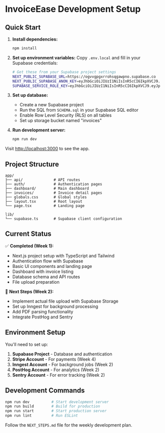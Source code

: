 # InvoiceEase Development Setup

## Quick Start

1. **Install dependencies:**
   ```bash
   npm install
   ```

2. **Set up environment variables:**
   Copy `.env.local` and fill in your Supabase credentials:
   ```bash
   # Get these from your Supabase project settings
   NEXT_PUBLIC_SUPABASE_URL=https://ogvvgpgxrrohsqgawpno.supabase.co
   NEXT_PUBLIC_SUPABASE_ANON_KEY=eyJhbGciOiJIUzI1NiIsInR5cCI6IkpXVCJ9.eyJpc3MiOiJzdXBhYmFzZSIsInJlZiI6Im9ndnZncGd4cnJvaHNxZ2F3cG5vIiwicm9sZSI6ImFub24iLCJpYXQiOjE3NTU3OTA2NjAsImV4cCI6MjA3MTM2NjY2MH0.0XSY9gfiaXcSaTDG1seL2FYnYfx2Ay75tqRq9UAj7vg
   SUPABASE_SERVICE_ROLE_KEY=eyJhbGciOiJIUzI1NiIsInR5cCI6IkpXVCJ9.eyJpc3MiOiJzdXBhYmFzZSIsInJlZiI6Im9ndnZncGd4cnJvaHNxZ2F3cG5vIiwicm9sZSI6InNlcnZpY2Vfcm9sZSIsImlhdCI6MTc1NTc5MDY2MCwiZXhwIjoyMDcxMzY2NjYwfQ.RGyoQXbOi8pNn-vHxPiUrSCRLGCR-g1WGBxQzRJq3PQ
   ```

3. **Set up database:**
   - Create a new Supabase project
   - Run the SQL from `SCHEMA.sql` in your Supabase SQL editor
   - Enable Row Level Security (RLS) on all tables
   - Set up storage bucket named "invoices"

4. **Run development server:**
   ```bash
   npm run dev
   ```

Visit [http://localhost:3000](http://localhost:3000) to see the app.

## Project Structure

```
app/
├── api/              # API routes
├── auth/             # Authentication pages
├── dashboard/        # Main dashboard
├── invoices/         # Invoice detail pages
├── globals.css       # Global styles
├── layout.tsx        # Root layout
└── page.tsx          # Landing page

lib/
└── supabase.ts       # Supabase client configuration
```

## Current Status

✅ **Completed (Week 1):**
- Next.js project setup with TypeScript and Tailwind
- Authentication flow with Supabase
- Basic UI components and landing page
- Dashboard with invoice listing
- Database schema and API routes
- File upload preparation

🚧 **Next Steps (Week 2):**
- Implement actual file upload with Supabase Storage
- Set up Inngest for background processing
- Add PDF parsing functionality
- Integrate PostHog and Sentry

## Environment Setup

You'll need to set up:

1. **Supabase Project** - Database and authentication
2. **Stripe Account** - For payments (Week 4)
3. **Inngest Account** - For background jobs (Week 2)
4. **PostHog Account** - For analytics (Week 2)
5. **Sentry Account** - For error tracking (Week 2)

## Development Commands

```bash
npm run dev          # Start development server
npm run build        # Build for production
npm run start        # Start production server
npm run lint         # Run ESLint
```

Follow the `NEXT_STEPS.md` file for the weekly development plan.
